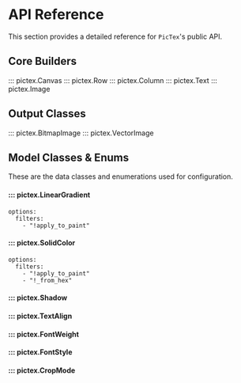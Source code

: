 # API Reference

This section provides a detailed reference for `PicTex`'s public API.

## Core Builders
::: pictex.Canvas
::: pictex.Row
::: pictex.Column
::: pictex.Text
::: pictex.Image

## Output Classes
::: pictex.BitmapImage
::: pictex.VectorImage

## Model Classes & Enums

These are the data classes and enumerations used for configuration.

#### ::: pictex.LinearGradient
    options:
      filters:
        - "!apply_to_paint"
#### ::: pictex.SolidColor
    options:
      filters:
        - "!apply_to_paint"
        - "!_from_hex"
#### ::: pictex.Shadow
#### ::: pictex.TextAlign
#### ::: pictex.FontWeight
#### ::: pictex.FontStyle
#### ::: pictex.CropMode
